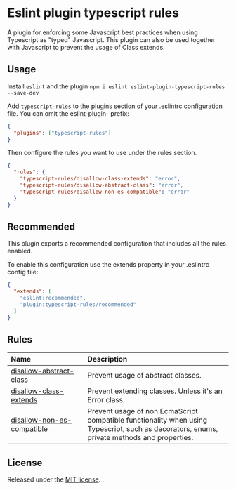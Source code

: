 # Eslint plugin typescript rules

A plugin for enforcing some Javascript best practices when using Typescript as "typed" Javascript. This plugin can also be used together with Javascript to prevent the usage of Class extends. 

## Usage

Install `eslint` and the plugin `npm i eslint eslint-plugin-typescript-rules --save-dev`

Add `typescript-rules` to the plugins section of your .eslintrc configuration file. You can omit the eslint-plugin- prefix:

```json
{
  "plugins": ["typescript-rules"]
}
```

Then configure the rules you want to use under the rules section.

```json
{
  "rules": {
    "typescript-rules/disallow-class-extends": "error",
    "typescript-rules/disallow-abstract-class": "error",
    "typescript-rules/disallow-non-es-compatible": "error"
  }
}
```

## Recommended
This plugin exports a recommended configuration that includes all the rules enabled.

To enable this configuration use the extends property in your .eslintrc config file:
```json
{
  "extends": [
    "eslint:recommended",
    "plugin:typescript-rules/recommended"
  ]
}
```

## Rules
 <!-- begin auto-generated rules list -->

| Name                                                                   | Description                                                                                                                                |
| :--------------------------------------------------------------------- | :----------------------------------------------------------------------------------------------------------------------------------------- |
| [disallow-abstract-class](docs/rules/disallow-abstract-class.md)       | Prevent usage of abstract classes.                                                                                                         |
| [disallow-class-extends](docs/rules/disallow-class-extends.md)         | Prevent extending classes. Unless it's an Error class.                                                                                     |
| [disallow-non-es-compatible](docs/rules/disallow-non-es-compatible.md) | Prevent usage of non EcmaScript compatible functionality when using Typescript, such as decorators, enums, private methods and properties. |

<!-- end auto-generated rules list -->

## License

Released under the [MIT license](https://tldrlegal.com/license/mit-license).
